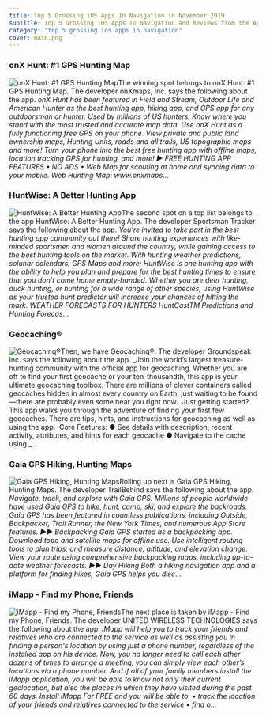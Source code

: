 ```yaml
---
title: Top 5 Grossing iOS Apps In Navigation in November 2019
subTitle: Top 5 Grossing iOS Apps In Navigation and Reviews from the AppStore in November 2019.
category: "top 5 grossing ios apps in navigation"
cover: main.png
---
```


### onX Hunt: #1 GPS Hunting Map

![onX Hunt: #1 GPS Hunting Map](https://is5-ssl.mzstatic.com/image/thumb/Purple123/v4/ac/cd/9d/accd9d20-ce24-61db-ecc9-96ac1e2dbe8f/AppIcon-Hunt-0-0-1x_U007emarketing-0-0-0-7-0-0-sRGB-0-0-0-GLES2_U002c0-512MB-85-220-0-0.png/100x100bb.png)The winning spot belongs to onX Hunt: #1 GPS Hunting Map. The developer onXmaps, Inc. says the following about the app. _onX Hunt has been featured in Field and Stream, Outdoor Life and American Hunter as the best hunting app, hiking app, and GPS app for any outdoorsman or hunter. Used by millions of US hunters.  Know where you stand with the most trusted and accurate map data. Use onX Hunt as a fully functioning free GPS on your phone. View private and public land ownership maps, Hunting Units, roads and all trails, US topographic maps and more! Turn your phone into the best free hunting app with offline maps, location tracking GPS for hunting, and more!  ▶ FREE HUNTING APP FEATURES  • NO ADS • Web Map for scouting at home and syncing data to your mobile. Web Hunting Map: www.onxmaps_...

### HuntWise: A Better Hunting App

![HuntWise: A Better Hunting App](https://is5-ssl.mzstatic.com/image/thumb/Purple123/v4/d4/dd/0a/d4dd0a1a-b8fa-ae6b-a82b-3de67b3e1ca7/Hunt-AppIcon-0-0-1x_U007emarketing-0-0-0-10-0-0-sRGB-0-0-0-GLES2_U002c0-512MB-85-220-0-0.png/100x100bb.png)The second spot on a top list belongs to the app HuntWise: A Better Hunting App. The developer Sportsman Tracker says the following about the app. _You’re invited to take part in the best hunting app community out there! Share hunting experiences with like-minded sportsmen and women around the country, while gaining access to the best hunting tools on the market.   With hunting weather predictions, solunar calendars, GPS Maps and more; HuntWise is one hunting app with the ability to help you plan and prepare for the best hunting times to ensure that you don’t come home empty-handed. Whether you are deer hunting, duck hunting, or hunting for a wide range of other species, using HuntWise as your trusted hunt predictor will increase your chances of hitting the mark.  WEATHER FORECASTS FOR HUNTERS  HuntCastTM Predictions and Hunting Forecas_...

### Geocaching®

![Geocaching®](https://is5-ssl.mzstatic.com/image/thumb/Purple113/v4/f1/5e/4a/f15e4a07-4b55-c94f-e3da-af278cdeb341/AppIcon-0-1x_U007emarketing-0-0-GLES2_U002c0-512MB-sRGB-0-0-0-85-220-0-0-0-7.png/100x100bb.png)Then, we have Geocaching®. The developer Groundspeak Inc. says the following about the app. _Join the world’s largest treasure-hunting community with the official app for geocaching. Whether you are off to find your first geocache or your ten-thousandth, this app is your ultimate geocaching toolbox.   There are millions of clever containers called geocaches hidden in almost every country on Earth, just waiting to be found—there are probably even some near you right now.  Just getting started? This app walks you through the adventure of finding your first few geocaches. There are tips, hints, and instructions for geocaching as well as using the app.  Core Features:  ●	See details with description, recent activity, attributes, and hints for each geocache ●	Navigate to the cache using _...

### Gaia GPS Hiking, Hunting Maps

![Gaia GPS Hiking, Hunting Maps](https://is2-ssl.mzstatic.com/image/thumb/Purple113/v4/73/11/34/73113484-8114-434f-171c-7440fb916588/AppIcon-0-0-1x_U007emarketing-0-0-0-8-0-0-sRGB-0-0-0-GLES2_U002c0-512MB-85-220-0-0.png/100x100bb.png)Rolling up next is Gaia GPS Hiking, Hunting Maps. The developer TrailBehind says the following about the app. _Navigate, track, and explore with Gaia GPS. Millions of people worldwide have used Gaia GPS to hike, hunt, camp, ski, and explore the backroads.  Gaia GPS has been featured in countless publications, including Outside, Backpacker, Trail Runner, the New York Times, and numerous App Store features.  ►► Backpacking  Gaia GPS started as a backpacking app. Download topo and satellite maps for offline use. Use intelligent routing tools to plan trips, and measure distance, altitude, and elevation change. View your route using comprehensive backpacking maps, including up-to-date weather forecasts.   ►► Day Hiking  Both a hiking navigation app and a platform for finding hikes, Gaia GPS helps you disc_...

### iMapp - Find my Phone, Friends

![iMapp - Find my Phone, Friends](https://is1-ssl.mzstatic.com/image/thumb/Purple113/v4/93/a1/33/93a1330d-f404-02ed-3018-c6039212298f/AppIcon-0-1x_U007emarketing-0-0-85-220-0-10.png/100x100bb.png)The next place is taken by iMapp - Find my Phone, Friends. The developer UNITED WIRELESS TECHNOLOGIES says the following about the app. _iMapp will help you to track your friends and relatives who are connected to the service as well as assisting you in finding a person's location by using just a phone number, regardless of the installed app on his device.  Now, you no longer need to call each other dozens of times to arrange a meeting, you can simply view each other’s locations via a phone number. And if all of your family members install the iMapp application, you will be able to know not only their current geolocation, but also the places in which they have visited during the past 60 days.  Install iMapp For FREE and you will be able to:  • track the location of your friends and relatives connected to the service  • find o_...

